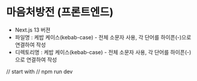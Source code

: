 # 마음처방전 (프론트엔드)

- Next.js 13 버젼
- 파일명 : 케밥 케이스(kebab-case) - 전체 소문자 사용, 각 단어를 하이픈(-)으로 연결하여 작성
- 디렉토리명 : 케밥 케이스(kebab-case) - 전체 소문자 사용, 각 단어를 하이픈(-)으로 연결하여 작성

// start with
// npm run dev
